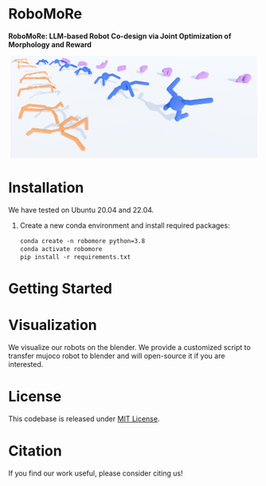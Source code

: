 # RoboMoRe
**RoboMoRe: LLM-based Robot Co-design via Joint Optimization of Morphology and Reward**


![Field Image](teaser.jpg)





# Installation
We have tested on Ubuntu 20.04 and 22.04.

1. Create a new conda environment and install required packages:
    ```
    conda create -n robomore python=3.8
    conda activate robomore
    pip install -r requirements.txt
    ```

# Getting Started

# Visualization
We visualize our robots on the blender. We provide a customized script to transfer mujoco robot to blender and will open-source it if you are interested.

# License
This codebase is released under [MIT License](LICENSE).

# Citation
If you find our work useful, please consider citing us!


